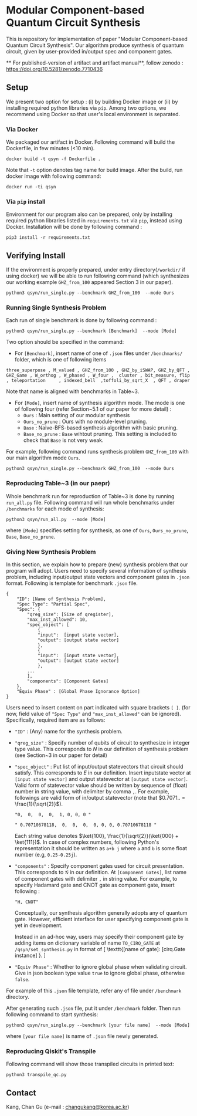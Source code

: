 

# Modular Component-based Quantum Circuit Synthesis

This is repository for implementation of paper "Modular Component-based Quantum Circuit Synthesis".
Our algorithm produce synthesis of quantum circuit, given by user-provided in/output spec and component gates.

** For published-version of artifact and artifact manual**, follow zenodo : https://doi.org/10.5281/zenodo.7710436


## Setup

We present two option for setup : (i) by building Docker image or (ii) by installing required python libraries via `pip`. Among two options, we recommend using Docker so that user's local environment is separated. 


### Via Docker
We packaged our artifact in Docker.
Following command will build the Dockerfile, in few minutes (<10 min).

```
docker build -t qsyn -f Dockerfile .
```


Note that `-t` option denotes tag name for build image.
After the build, run docker image with following command:

```
docker run -ti qsyn
```

### Via `pip` install


Environment for our program also can be prepared, only by installing required python libraries listed in `requirements.txt` via `pip`, instead using Docker.
Installation will be done by following command :

```
pip3 install -r requirements.txt
```



## Verifying Install

If the environment is properly prepared, under entry directory(`/workdir/` if using docker) we will be able to run following command (which synthesizes our working example `GHZ_from_100` appeared Section 3 in our paper).

```
python3 qsyn/run_single.py --benchmark GHZ_from_100  --mode Ours
```




### Running Single Synthesis Problem


Each run of single benchmark is done by following command :

```
python3 qsyn/run_single.py --benchmark [Benchmark]  --mode [Mode]
```

Two option should be specified in the command:
- For `[Benchmark]`, insert name of one of `.json` files under `/benchmarks/` folder, which is one of following items
```
three_superpose , M_valued , GHZ_from_100 , GHZ_by_iSWAP, GHZ_by_QFT , GHZ_Game , W_orthog , W_phased , W_four ,  cluster , bit_measure, flip 	, teleportation 	, indexed_bell 	,toffoli_by_sqrt_X	, QFT , draper
```
Note that name is aligned with benchmarks in Table~3.
	
- For `[Mode]`, insert name of  synthesis algorithm mode. The mode is one of following four (refer Section~5.1 of our paper for more detail) :
	- `Ours` :  Main setting of our modular synthesis
	- `Ours_no_prune` : Ours with no module-level pruning.
	- `Base`  : Naive-BFS-based synthesis algorithm with basic pruning.
	-  `Base_no_prune` : `Base`  wihtout pruning. This setting is included to check that  `Base` is not very weak.

For example, following command runs synthesis problem `GHZ_from_100` with our main algorithm mode `Ours`.

```
python3 qsyn/run_single.py --benchmark GHZ_from_100  --mode Ours 
```


### Reproducing Table~3 (in our paepr)

Whole benchmark run for reproduction of Table~3 is done by running `run_all.py` file.
Following command will run whole benchmarks under `/benchmarks` for each mode of synthesis:
```
python3 qsyn/run_all.py  --mode [Mode] 
```
where `[Mode]` specifies setting for synthesis, as one of `Ours`, `Ours_no_prune`, `Base`, `Base_no_prune`.

### Giving New Synthesis Problem

In this section, we explain how to prepare (new) synthesis problem that our program will adopt.
Users need to specify several information of synthesis problem, including input/output state vectors and component gates in `.json` format.
Following is template for benchmark `.json` file.
```
{
	"ID": [Name of Synthesis Problem],
	"Spec Type": "Partial Spec",
	"Spec": {
		"qreg_size": [Size of qregister],
		"max_inst_allowed": 10,
		"spec_object": [
			{
			"input":  [input state vector],
			"output": [output state vector]
			},
			{
			"input":  [input state vector],
			"output": [output state vector]
			},
		...
		],
		"components": [Component Gates]
	},
	"Equiv Phase" : [Global Phase Ignorance Option]
}
```


Users need to insert content on part indicated with square brackets `[ ]`.
(for now,  field value of `"Spec Type"` and `"max_inst_allowed"` can be ignored). Specifically, required item are as follows:
- `"ID"` : (Any) name for the synthesis problem.	

- `"qreg_size"` : Specify number of qubits of circuit to synthesize in integer type value. This corresponds to $N$ in our definition of synthesis problem (see Section~3 in our paper for detail)


- `"spec_object"` :  Put list of input/output statevectors that circuit should satisfy. This corresponds to $E$ in our definition. Insert inputstate vector at `[input state vector]` and output statevector at `[output state vector]`. Valid form of statevector value should be written by sequence of (float) number in string value, with delimiter by comma `,`. For example, followings are valid form of in/output statevector (note that $0.7071..  = \frac{1}{\sqrt{2}}$).

	```
	"0,  0,  0,  0,  1, 0, 0, 0 " 

	" 0.70710678118,  0,  0,  0,  0, 0, 0, 0.70710678118 "
	```

	Each string value denotes $\ket{100},  \frac{1}{\sqrt{2}}(\ket{000} + \ket{111})$.
	In case of complex numbers, following Python's representation it should be written as `a+b j` where `a` and `b` is some float number (e.g, `0.25-0.25j`). 

- `"components"` : Specify component gates used for circuit presentation. This corresponds to $\mathcal{G}$ in our definition. At `[Component Gates]`, list name of component gates with delimiter `,` in string value. For example, to specify Hadamard gate and CNOT gate as component gate, insert following :
    ```
    "H, CNOT"
    ```
    Conceptually, our synthesis algorithm generally adopts any of quantum gate. However, efficient interface for user specifying component gate is  yet in development.
    
    Instead in an ad-hoc way, users may specify their component gate by adding items on dictionary variable of name `TO_CIRQ_GATE` at `/qsyn/set_synthesis.py` in format of
    \[
        \texttt{[name of gate]: [cirq.Gate instance] }.
    \]



- `"Equiv Phase"` : Whether to ignore global phase when validating circuit. Give in json boolean type value `true` to ignore global phase, otherwise `false`.

For example of this `.json` file template, refer any of file under `/benchmark` directory.

After generating such `.json` file, put it under `/benchmark` folder.
Then run following command to start synthesis:

```
python3 qsyn/run_single.py --benchmark [your file name]  --mode [Mode]
```
where `[your file name]` is name of `.json` file newly generated.



### Reproducing Qiskit's Transpile

Following command will show those transpiled circuits in printed text:
```
python3 transpile_qc.py
```

## Contact

Kang, Chan Gu (e-mail : changukang@korea.ac.kr)
